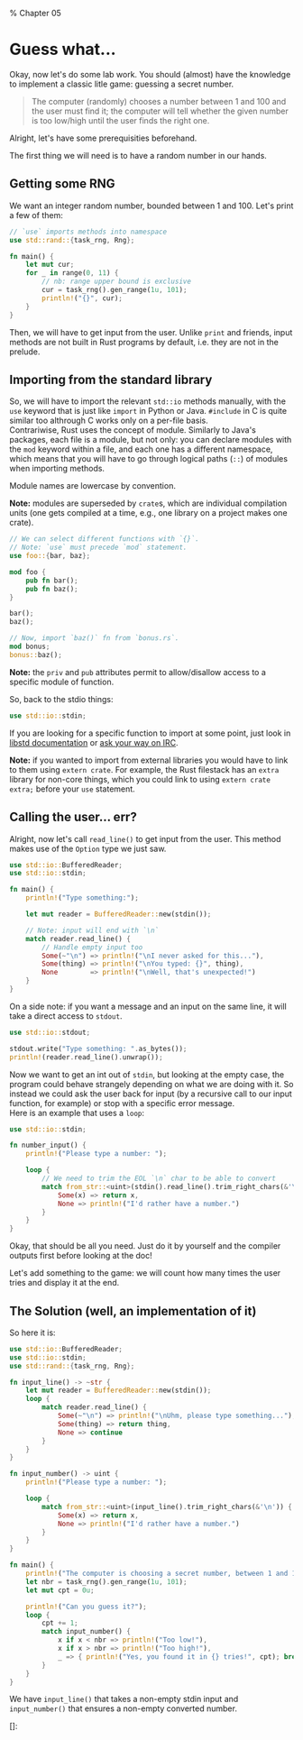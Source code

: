 % Chapter 05

Guess what...
=============

Okay, now let's do some lab work. You should (almost) have the knowledge to
implement a classic litle game: guessing a secret number.

> The computer (randomly) chooses a number between 1 and 100 and the user must
> find it; the computer will tell whether the given number is too low/high until
> the user finds the right one.

Alright, let's have some prerequisities beforehand.

The first thing we will need is to have a random number in our hands.

Getting some RNG
----------------

We want an integer random number, bounded between 1 and 100. Let's print a few
of them:

~~~~rust
// `use` imports methods into namespace
use std::rand::{task_rng, Rng};

fn main() {
    let mut cur;
    for _ in range(0, 11) {
        // nb: range upper bound is exclusive
        cur = task_rng().gen_range(1u, 101);
        println!("{}", cur);
    }
}
~~~~

Then, we will have to get input from the user. Unlike `print` and friends, input
methods are not built in Rust programs by default, i.e. they are not in the
prelude.

Importing from the standard library
-----------------------------------

So, we will have to import the relevant `std::io` methods manually, with the
`use` keyword that is just like `import` in Python or Java. `#include` in C is
quite similar too althrough C works only on a per-file basis.  
Contrariwise, Rust uses the concept of module. Similarly to Java's packages,
each file is a module, but not only: you can declare modules with the `mod`
keyword within a file, and each one has a different namespace, which means that
you will have to go through logical paths (`::`) of modules when importing
methods.

Module names are lowercase by convention.

**Note:** modules are superseded by `crate`s, which are individual compilation
units (one gets compiled at a time, e.g., one library on a project makes one
crate).

~~~~rust
// We can select different functions with `{}`.
// Note: `use` must precede `mod` statement.
use foo::{bar, baz};

mod foo {
    pub fn bar();
    pub fn baz();
}

bar();
baz();

// Now, import `baz()` fn from `bonus.rs`.
mod bonus;
bonus::baz();
~~~~

**Note:** the `priv` and `pub` attributes permit to allow/disallow access to a
specific module of function.

So, back to the stdio things:

~~~~rust
use std::io::stdin;
~~~~

If you are looking for a specific function to import at some point, just look in
[libstd documentation] or [ask your way on IRC][IRC].

**Note:** if you wanted to import from external libraries you would have to link
to them using `extern crate`. For example, the Rust filestack has an `extra`
library for non-core things, which you could link to using `extern crate extra;`
before your `use` statement.

Calling the user... err?
------------------------

Alright, now let's call `read_line()` to get input from the user. This method
makes use of the `Option` type we just saw.

~~~~rust
use std::io::BufferedReader;
use std::io::stdin;

fn main() {
    println!("Type something:");

    let mut reader = BufferedReader::new(stdin());

    // Note: input will end with `\n`
    match reader.read_line() {
        // Handle empty input too
        Some(~"\n") => println!("\nI never asked for this..."),
        Some(thing) => println!("\nYou typed: {}", thing),
        None        => println!("\nWell, that's unexpected!")
    }
}
~~~~

On a side note: if you want a message and an input on the same line, it will
take a direct access to `stdout`.

~~~~rust
use std::io::stdout;

stdout.write("Type something: ".as_bytes());
println!(reader.read_line().unwrap());
~~~~

Now we want to get an int out of `stdin`, but looking at the empty case, the
program could behave strangely depending on what we are doing with it. So
instead we could ask the user back for input (by a recursive call to our input
function, for example) or stop with a specific error message.  
Here is an example that uses a `loop`:

~~~~rust
use std::io::stdin;

fn number_input() {
    println!("Please type a number: ");

    loop {
        // We need to trim the EOL `\n` char to be able to convert
        match from_str::<uint>(stdin().read_line().trim_right_chars(&'\n')) {
            Some(x) => return x,
            None => println!("I'd rather have a number.")
        }
    }
}
~~~~

Okay, that should be all you need. Just do it by yourself and the compiler
outputs first before looking at the doc!

Let's add something to the game: we will count how many times the user tries and
display it at the end.

The Solution (well, an implementation of it)
--------------------------------------------

So here it is:

~~~~rust
use std::io::BufferedReader;
use std::io::stdin;
use std::rand::{task_rng, Rng};

fn input_line() -> ~str {
    let mut reader = BufferedReader::new(stdin());
    loop {
        match reader.read_line() {
            Some(~"\n") => println!("\nUhm, please type something..."),
            Some(thing) => return thing,
            None => continue
        }
    }
}

fn input_number() -> uint {
    println!("Please type a number: ");

    loop {
        match from_str::<uint>(input_line().trim_right_chars(&'\n')) {
            Some(x) => return x,
            None => println!("I'd rather have a number.")
        }
    }
}

fn main() {
    println!("The computer is choosing a secret number, between 1 and 100...");
    let nbr = task_rng().gen_range(1u, 101);
    let mut cpt = 0u;

    println!("Can you guess it?");
    loop {
        cpt += 1;
        match input_number() {
            x if x < nbr => println!("Too low!"),
            x if x > nbr => println!("Too high!"),
            _ => { println!("Yes, you found it in {} tries!", cpt); break; }
        }
    }
}
~~~~

We have `input_line()` that takes a non-empty stdin input and `input_number()`
that ensures a non-empty converted number.

[libstd documentation]: http://static.rust-lang.org/doc/master/std/index.html
[IRC]: http://client01.chat.mibbit.com/?server=irc.mozilla.org&channel=%23rust
[]:
